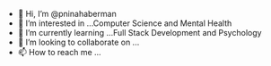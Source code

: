 - 👋 Hi, I’m @pninahaberman
- 👀 I’m interested in ...Computer Science and Mental Health
- 🌱 I’m currently learning ...Full Stack Development and Psychology
- 💞️ I’m looking to collaborate on ...
- 📫 How to reach me ...

<!---
pninahaberman/pninahaberman is a ✨ special ✨ repository because its `README.md` (this file) appears on your GitHub profile.
You can click the Preview link to take a look at your changes.
--->

